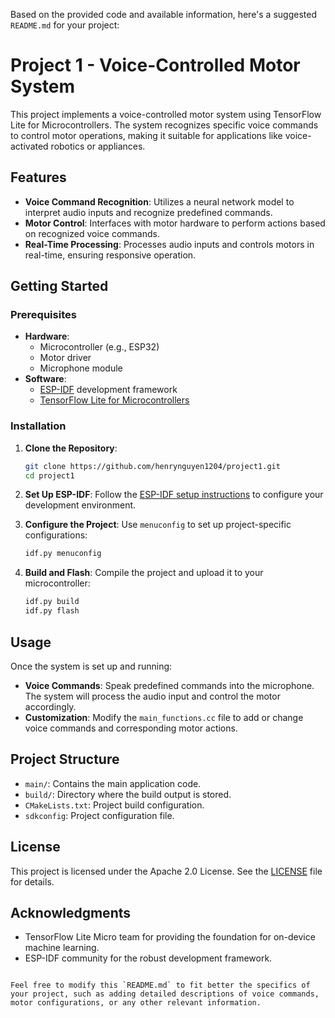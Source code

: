 Based on the provided code and available information, here's a suggested `README.md` for your project:

# Project 1 - Voice-Controlled Motor System

This project implements a voice-controlled motor system using TensorFlow Lite for Microcontrollers. The system recognizes specific voice commands to control motor operations, making it suitable for applications like voice-activated robotics or appliances.

## Features

- **Voice Command Recognition**: Utilizes a neural network model to interpret audio inputs and recognize predefined commands.
- **Motor Control**: Interfaces with motor hardware to perform actions based on recognized voice commands.
- **Real-Time Processing**: Processes audio inputs and controls motors in real-time, ensuring responsive operation.

## Getting Started

### Prerequisites

- **Hardware**: 
  - Microcontroller (e.g., ESP32)
  - Motor driver
  - Microphone module
- **Software**:
  - [ESP-IDF](https://docs.espressif.com/projects/esp-idf/en/latest/esp32/) development framework
  - [TensorFlow Lite for Microcontrollers](https://www.tensorflow.org/lite/microcontrollers)

### Installation

1. **Clone the Repository**:
   ```bash
   git clone https://github.com/henrynguyen1204/project1.git
   cd project1

2. **Set Up ESP-IDF**:
   Follow the [ESP-IDF setup instructions](https://docs.espressif.com/projects/esp-idf/en/latest/esp32/get-started/index.html) to configure your development environment.

3. **Configure the Project**:
   Use `menuconfig` to set up project-specific configurations:
   ```bash
   idf.py menuconfig
   ```

4. **Build and Flash**:
   Compile the project and upload it to your microcontroller:
   ```bash
   idf.py build
   idf.py flash
   ```

## Usage

Once the system is set up and running:

- **Voice Commands**: Speak predefined commands into the microphone. The system will process the audio input and control the motor accordingly.
- **Customization**: Modify the `main_functions.cc` file to add or change voice commands and corresponding motor actions.

## Project Structure

- `main/`: Contains the main application code.
- `build/`: Directory where the build output is stored.
- `CMakeLists.txt`: Project build configuration.
- `sdkconfig`: Project configuration file.

## License

This project is licensed under the Apache 2.0 License. See the [LICENSE](LICENSE) file for details.

## Acknowledgments

- TensorFlow Lite Micro team for providing the foundation for on-device machine learning.
- ESP-IDF community for the robust development framework.

```

Feel free to modify this `README.md` to fit better the specifics of your project, such as adding detailed descriptions of voice commands, motor configurations, or any other relevant information. 
